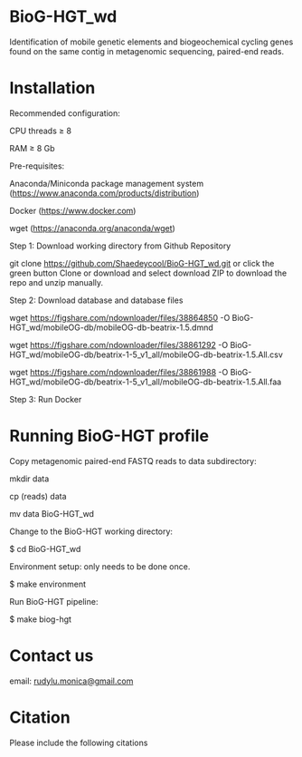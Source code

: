 # BioG-HGT_wd
Identification of mobile genetic elements and biogeochemical cycling genes found on the same contig in metagenomic sequencing, paired-end reads. 

# Installation
Recommended configuration:

CPU threads ≥ 8

RAM ≥ 8 Gb

Pre-requisites:

Anaconda/Miniconda package management system (https://www.anaconda.com/products/distribution)

Docker (https://www.docker.com)

wget (https://anaconda.org/anaconda/wget)

Step 1: Download working directory from Github Repository

git clone https://github.com/Shaedeycool/BioG-HGT_wd.git or click the green button Clone or download and select download ZIP to download the repo and unzip manually.

Step 2: Download database and database files

wget https://figshare.com/ndownloader/files/38864850 -O BioG-HGT_wd/mobileOG-db/mobileOG-db-beatrix-1.5.dmnd

wget https://figshare.com/ndownloader/files/38861292 -O BioG-HGT_wd/mobileOG-db/beatrix-1-5_v1_all/mobileOG-db-beatrix-1.5.All.csv

wget https://figshare.com/ndownloader/files/38861988 -O BioG-HGT_wd/mobileOG-db/beatrix-1-5_v1_all/mobileOG-db-beatrix-1.5.All.faa

Step 3: Run Docker

# Running BioG-HGT profile 

Copy metagenomic paired-end FASTQ reads to data subdirectory:

mkdir data

cp (reads) data

mv data BioG-HGT_wd

Change to the BioG-HGT working directory:

$ cd BioG-HGT_wd

Environment setup: only needs to be done once.

$ make environment

Run BioG-HGT pipeline:

$ make biog-hgt

# Contact us

email: rudylu.monica@gmail.com

# Citation
Please include the following citations 
